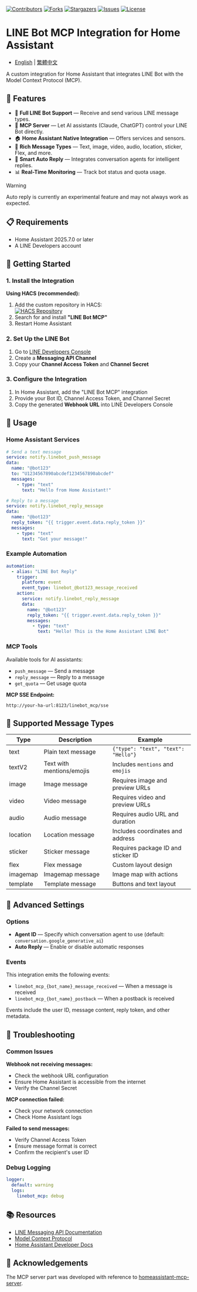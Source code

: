 [![Contributors][contributors-shield]][contributors-url]
[![Forks][forks-shield]][forks-url]
[![Stargazers][stars-shield]][stars-url]
[![Issues][issues-shield]][issues-url]
[![License][license-shield]][license-url]

[contributors-shield]: https://img.shields.io/github/contributors/kukuxx/HA-LineBot-MCP.svg?style=for-the-badge
[contributors-url]: https://github.com/kukuxx/HA-LineBot-MCP-Card/graphs/contributors

[forks-shield]: https://img.shields.io/github/forks/kukuxx/HA-LineBot-MCP.svg?style=for-the-badge
[forks-url]: https://github.com/kukuxx/HA-LineBot-MCP/network/members

[stars-shield]: https://img.shields.io/github/stars/kukuxx/HA-LineBot-MCP.svg?style=for-the-badge
[stars-url]: https://github.com/kukuxx/HA-LineBot-MCP/stargazers

[issues-shield]: https://img.shields.io/github/issues/kukuxx/HA-LineBot-MCP.svg?style=for-the-badge
[issues-url]: https://github.com/kukuxx/HA-LineBot-MCP/issues

[license-shield]: https://img.shields.io/github/license/kukuxx/HA-LineBot-MCP.svg?style=for-the-badge
[license-url]: https://github.com/kukuxx/HA-LineBot-MCP/blob/main/LICENSE

# LINE Bot MCP Integration for Home Assistant

- [English](/README.md) | [繁體中文](/README-zh-TW.md)

A custom integration for Home Assistant that integrates LINE Bot with the Model Context Protocol (MCP).

## 🌟 Features

- 🤖 **Full LINE Bot Support** — Receive and send various LINE message types.
- 🧠 **MCP Server** — Let AI assistants (Claude, ChatGPT) control your LINE Bot directly.
- 🏠 **Home Assistant Native Integration** — Offers services and sensors.
- 📱 **Rich Message Types** — Text, image, video, audio, location, sticker, Flex, and more.
- 🔄 **Smart Auto Reply** — Integrates conversation agents for intelligent replies.
- 📊 **Real-Time Monitoring** — Track bot status and quota usage.

> [!Warning]
> Auto reply is currently an experimental feature and may not always work as expected.

## 📋 Requirements

- Home Assistant 2025.7.0 or later
- A LINE Developers account

## 🚀 Getting Started

### 1. Install the Integration

**Using HACS (recommended):**

1. Add the custom repository in HACS:  
   [![HACS Repository](https://my.home-assistant.io/badges/hacs_repository.svg)](https://my.home-assistant.io/redirect/hacs_repository/?owner=kukuxx&repository=HA-LineBot-MCP&category=Integration)
2. Search for and install **"LINE Bot MCP"**
3. Restart Home Assistant

### 2. Set Up the LINE Bot

1. Go to [LINE Developers Console](https://developers.line.biz/)
2. Create a **Messaging API Channel**
3. Copy your **Channel Access Token** and **Channel Secret**

### 3. Configure the Integration

1. In Home Assistant, add the "LINE Bot MCP" integration
2. Provide your Bot ID, Channel Access Token, and Channel Secret
3. Copy the generated **Webhook URL** into LINE Developers Console

## 🎯 Usage

### Home Assistant Services

```yaml
# Send a text message
service: notify.linebot_push_message
data:
  name: "@bot123"
  to: "U1234567890abcdef1234567890abcdef"
  messages:
    - type: "text"
      text: "Hello from Home Assistant!"

# Reply to a message
service: notify.linebot_reply_message
data:
  name: "@bot123"
  reply_token: "{{ trigger.event.data.reply_token }}"
  messages:
    - type: "text"
      text: "Got your message!"
````

### Example Automation

```yaml
automation:
  - alias: "LINE Bot Reply"
    trigger:
      platform: event
      event_type: linebot_@bot123_message_received
    action:
      service: notify.linebot_reply_message
      data:
        name: "@bot123"
        reply_token: "{{ trigger.event.data.reply_token }}"
        messages:
          - type: "text"
            text: "Hello! This is the Home Assistant LINE Bot"
```

### MCP Tools

Available tools for AI assistants:

* `push_message` — Send a message
* `reply_message` — Reply to a message
* `get_quota` — Get usage quota

**MCP SSE Endpoint:**

```
http://your-ha-url:8123/linebot_mcp/sse
```

## 📱 Supported Message Types

| Type     | Description               | Example                             |
| -------- | ------------------------- | ----------------------------------- |
| text     | Plain text message        | `{"type": "text", "text": "Hello"}` |
| textV2   | Text with mentions/emojis | Includes `mentions` and `emojis`    |
| image    | Image message             | Requires image and preview URLs     |
| video    | Video message             | Requires video and preview URLs     |
| audio    | Audio message             | Requires audio URL and duration     |
| location | Location message          | Includes coordinates and address    |
| sticker  | Sticker message           | Requires package ID and sticker ID  |
| flex     | Flex message              | Custom layout design                |
| imagemap | Imagemap message          | Image map with actions              |
| template | Template message          | Buttons and text layout             |

## 🔧 Advanced Settings

### Options

* **Agent ID** — Specify which conversation agent to use (default: `conversation.google_generative_ai`)
* **Auto Reply** — Enable or disable automatic responses

### Events

This integration emits the following events:

* `linebot_mcp_{bot_name}_message_received` — When a message is received
* `linebot_mcp_{bot_name}_postback` — When a postback is received

Events include the user ID, message content, reply token, and other metadata.

## 🐛 Troubleshooting

### Common Issues

**Webhook not receiving messages:**

* Check the webhook URL configuration
* Ensure Home Assistant is accessible from the internet
* Verify the Channel Secret

**MCP connection failed:**

* Check your network connection
* Check Home Assistant logs

**Failed to send messages:**

* Verify Channel Access Token
* Ensure message format is correct
* Confirm the recipient's user ID

### Debug Logging

```yaml
logger:
  default: warning
  logs:
    linebot_mcp: debug
```

## 📚 Resources
- [LINE Messaging API Documentation](https://developers.line.biz/en/docs/messaging-api/)
- [Model Context Protocol](https://modelcontextprotocol.io/)
- [Home Assistant Developer Docs](https://developers.home-assistant.io/)

## 🙏 Acknowledgements

The MCP server part was developed with reference to [homeassistant-mcp-server](https://github.com/home-assistant/core/tree/dev/homeassistant/components/mcp_server).
